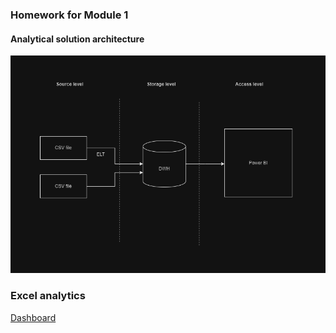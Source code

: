 ### Homework for Module 1
#### Analytical solution architecture
![Architecture](https://github.com/yakserwork/datalearn-homework/blob/main/DE-101/Module1/arch.png)
### Excel analytics
[Dashboard](https://github.com/yakserwork/datalearn-homework/blob/main/DE-101/Module1/Dashboard.xls)
